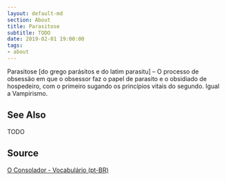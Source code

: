 ```yaml
---
layout: default-md
section: About
title: Parasitose
subtitle: TODO
date: 2019-02-01 19:00:00
tags:
- about
---
```


Parasitose [do grego parásitos e do latim parasitu] – O processo de obsessão em que o obsessor faz o papel de parasito e o obsidiado de hospedeiro, com o primeiro sugando os princípios vitais do segundo. Igual a Vampirismo.


## See Also
TODO

## Source
[O Consolador - Vocabulário (pt-BR)](http://www.oconsolador.com.br/linkfixo/vocabulario/principal.html)
